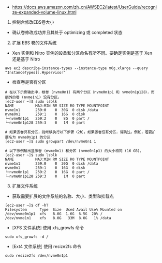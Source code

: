 * https://docs.aws.amazon.com/zh_cn/AWSEC2/latest/UserGuide/recognize-expanded-volume-linux.html

1. 控制台修改EBS卷大小
* 确认卷修改成功并且其处于 optimizing 或 completed 状态

2. 扩展 EBS 卷的文件系统
* Xen 实例和 Nitro 实例的设备和分区命名有所不同。要确定实例是基于 Xen 还是基于 Nitro
```
aws ec2 describe-instance-types --instance-type m6g.xlarge --query "InstanceTypes[].Hypervisor"
```
* 检查卷是否有分区
```
# 在以下示例输出中，根卷 (nvme0n1) 有两个分区（nvme0n1p1 和 nvme0n1p128），而额外的卷 (nvme1n1) 没有分区。
[ec2-user ~]$ sudo lsblk
NAME          MAJ:MIN RM SIZE RO TYPE MOUNTPOINT
nvme1n1       259:0    0  30G  0 disk /data
nvme0n1       259:1    0  16G  0 disk
└─nvme0n1p1   259:2    0   8G  0 part /
└─nvme0n1p128 259:3    0   1M  0 part

# 如果该卷具有分区，则继续执行以下步骤（2b）。如果该卷没有分区，请跳过。例如，若要扩展名为 nvme0n1p1 的分区
[ec2-user ~]$ sudo growpart /dev/nvme0n1 1

# 以下示例输出显示卷 (nvme0n1) 和分区 (nvme0n1p1) 的大小相同 (16 GB)。
[ec2-user ~]$ sudo lsblk
NAME          MAJ:MIN RM SIZE RO TYPE MOUNTPOINT
nvme1n1       259:0    0  30G  0 disk /data
nvme0n1       259:1    0  16G  0 disk
└─nvme0n1p1   259:2    0  16G  0 part /
└─nvme0n1p128 259:3    0   1M  0 part
```

3. 扩展文件系统
* 获取需要扩展的文件系统的名称、大小、类型和挂载点
```
[ec2-user ~]$ df -hT
Filesystem      Type  Size  Used Avail Use% Mounted on
/dev/nvme0n1p1  xfs   8.0G  1.6G  6.5G  20% /
/dev/nvme1n1    xfs   8.0G   33M  8.0G   1% /data
```
* [XFS 文件系统] 使用 xfs_growfs 命令
```
sudo xfs_growfs -d /
```
* [Ext4 文件系统] 使用 resize2fs 命令
```
sudo resize2fs /dev/nvme0n1p1
```